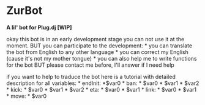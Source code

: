 # ZurBot

**A lil' bot for Plug.dj [WIP]**

okay this bot is in an early development stage you can not use it at the moment. 
BUT you can participate to the development:
	* you can translate the bot from English to any other language 
	* you can correct my English (cause it's not my mother tongue)
	* you can also help me to write functions for the bot BUT please contact me before, I'll answer if I need help

if you want to help to traduce the bot here is a tutorial with detailed description for all variables:
	* endInit: *$var0 
	* ban: * $var0
		  * $var1 
		  * $var2
	* kick: * $var0
		   * $var1
		   * $var2
	* eta: * $var0
		  * $var1
	* link: * $var0
		   * $var1
	* move: * $var0

